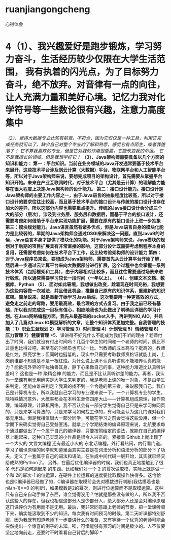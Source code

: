 # ruanjiangongcheng
心得体会
# 4（1）、我兴趣爱好是跑步锻炼，学习努力奋斗，生活经历较少仅限在大学生活范围， 我有执着的闪光点，为了目标努力奋斗，绝不放弃。对音律有一点的向往，让人充满力量和美好心境。记忆力我对化学符号等一些数论很有兴趣，注意力高度集中
*（2）、觉得大数据专业比较有前景。不符合，因为它仅仅是一种工具，利用它完成任务就可以了，缺少自己对整个专业的了解和熟悉，感觉它有点陌生，或者我堕落了！ 它不算我喜欢的专业，但是它对我的作用很重要，它能改变我的命运。 它不是我擅长的领域，但是我想学好它！*
**（3）、Java架构师需要具备以几个方面的知识和能力：
第一：平台知识。当前在业务领域的Java开发通常要基于技术平台来展开，这些技术平台涉及到云计算（大数据）平台、物联网平台和人工智能平台等，所以对于Java架构师来说，要想完成项目的架构设计，首先需要从掌握平台知识开始。未来在产业互联网时代，对于技术平台（尤其是云计算）的理解能力能够在很大程度上决定Java架构师的设计能力。
第二：接口设计能力。接口设计是Java架构师的主要工作内容之一，由于Java语言的抽象程度比较高，所以对于接口设计的要求往往比较高，而且基于技术平台的接口设计与传统的接口设计也存在加大的差异，所以这部分内容也需要重点提升。传统的Java接口设计会分成三个大的部分（层次），涉及到业务层、服务层和数据层，而基于平台的接口设计，还需要考虑如何借助于平台来实现功能扩展，需要在原有的接口设计上进一步抽象
第三：模块规划能力。Java语言虽然有诸多优点，但是Java语言自身的模块化能力是比较弱的，早期的Java架构师会通过OSGI来解决这一问题，直到Java9的时候，Java语言本身才提供了模块化的功能。对于Java架构师来说，Java模块的规划对于后期的项目扩展具有非常直接的影响，这部分设计既需要考虑到程序本身的复用，还需要考虑如何在技术平台下工作，这比较考验架构师的设计能力
第四：对于Java程序员来说，要想成为Java架构师，需要首先从云计算平台开始了解，然后进一步通过云计算平台来向大数据部分进行扩展，这个过程中也会掌握一系列技术体系（包括框架和工具），由于内容相对比较多，而且往往需要通过场景来进行锻炼，所以通常需要学习较长一段时间（一年以上）。
（4）、创建文本文档、数据库、Python
（5）、面对如此窘境，我想做出改变，趁着现在时间充裕，我想要为这些内容做一次减法，并且借此机会，推翻自己原有的知识体系，重建新的知识框架。简单说来，就是重新开始学习Java后端，这次我要用一种更高效的方式，避免走之前走的弯路，要用最高效，最合理的方式去复习。由于我之前已经有基础，所以我对完成这一目标有信心，相应地我也为此做出了明确且详细的学习计划。在Java网络编程方面，我先从最基础的socket入手，再讲到NIO,AIO，并且加入了几篇对Linux IO模型解析的文章，让整个知识体系更加完整。自我管理的技能 ：1）职业生涯规划  2）学习管理  3）时间管理  4）计划管理   5）情绪管理  6）压力管理   7）健康管理**
*5、课讲得不好凭什么不能成为我们不听的理由？老师付出了时间，我们就没有付出时间吗？几百个学生的时间和一个老师的时间，质比不过量也比得过吧，甚至有的时候质也可以一比。当教师的成本高吗？挺高的，教师是红烛，照亮学生；但同时也挺低的，现实中只需要考取教师资格证就能上岗，上岗前谁都不知道是不是一根红烛。为什么说上课不认真听讲就不能培养认真的能力？能抵抗外界的干扰独善其身，静下心来做自己的事，这种能力难道比认真听讲差吗？ 这也是一种 聚精会神 的能力，而且是不比认真听讲差的能力。再者，我认为一堂课有用无用确实是大学生来判定的，我是老师上课的唯一对象，不是由学生来判定，还能由谁来判定？我真的找不到一个合适的第三者，来说服我自己。我自己是计算机专业，所以我就自己学习的专业课来说一下。一个计算机专业的学生，除特殊情况意外，大概率都会在本科生涯修四座大山——计算机组成原理，操作原理，编译原理，计算机网络。我不否认会有一部分学生觉得自己只是来学习做网页的，只是来学习算法的，只是来学习如何找工作的，有可能会认为这几门课对我们毫无用处。但是我相信很大一部分同学，可能在学习之前会觉得这些没用，但一个学期下来确实觉得自己受益匪浅。就拿上个学期结束的编译原理来说，北航要求每个通过都做出了一个属于自己的编译器，只要按照给定的语法，就能在自己的编译器上跑起来，这种自己实现的小作品是很令人兴奋的。紧接着 Github上就出现了一个大火的 文言文编程 还有最近小火的 东北话编程。外行看热闹，内行看门道。学习了编译原理的同学就知道里面其实主要是在词法分析和语法分析的部分下了功夫，定义了一套属于自己的词法和语法，在生成中间代码一层开始，其实就已经交给成熟的Python了。 另外，在最后优化编译器的时候，我们也真正地接触到了很多 代码是如何跑起来 的东西。比如我们对一个 2 的幂次做取模，实际上就是做一个和 2的幂次-1 的位运算，在硬件上位运算的速度要比取模操作快得多。这恰恰也是C编译器已经做了的，C编译器在取模前会先对模数进行判断(我估摸着也是 n&(n-1)==0 的判断)，如果模数是2的幂次，则进行位运算而不是取模运算。这种只有自己亲自动手做了东西，谁会觉得没用？怕就是那些没有做的人。所以我不否认这些人的存在，但我也相信这部分人是少部分人，绝大部分人还是会对编译原理这门课评价为有用而不是无用。最后，我非常同意跟上老师的节奏，把一堂课听顺下来，确实能汲取到不少的知识。每次我有时间预习的时候，第二天听课都特别舒服，因为我既有知道老师下一步要讲什么的准备，又有等待一个优秀的老师可能会突然提出一个惊喜的例子的未知。唉，可惜能够有预习的时间是极少的。人不仅要坚定地向前走，还要时不时看看自己背后的脚印 *
